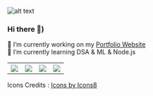 
![alt text](https://res.cloudinary.com/dnv3ztqf1/image/upload/v1595618351/for%20github%20profile/Aakash_yadav_ohc5dg.gif)
### Hi there 👋)
🔭 I’m currently working on my [Portfolio Website ](https://aakashcode12.github.io/My-Portfolio/)<br>
🌱 I’m currently learning DSA & ML & Node.js<br>

<table >
  <tr>
    <th>
<a href="https://www.hackerrank.com/AakashCode12" title="Redirect to homepage">
    <img src="https://img.icons8.com/windows/32/000000/hackerrank.png"/></a>
</th>
    <th>
<a href="https://twitter.com/Aakashv0007" title="Redirect to homepage">
    <img src="https://img.icons8.com/doodle/32/000000/twitter--v1.png"/></a>
</th>
    <th>
<a href="https://www.linkedin.com/in/aakash-yadav-a30627190/" title="Redirect to homepage">
<img src="https://img.icons8.com/doodle/32/000000/linkedin--v2.png"/></a>
</th>
  <th>
  <a href="https://www.instagram.com/aakash_igram/" title="Redirect to homepage">
  <img src="https://img.icons8.com/doodle/48/000000/instagram-new.png"/></a>
  </th>    
  </tr> 
</table>
Icons Credits : <a href="https://icons8.com/icon/5eT5OnLluNOx/instagram">Icons by Icons8</a>
<!--
**AakashCode12/AakashCode12** is a ✨ _special_ ✨ repository because its `README.md` (this file) appears on your GitHub profile.

Here are some ideas to get you started:

- 🔭 I’m currently working on ...
- 🌱 I’m currently learning ...
- 👯 I’m looking to collaborate on ...
- 🤔 I’m looking for help with ...
- 💬 Ask me about ...
- 📫 How to reach me: ...
- 😄 Pronouns: ...
- ⚡ Fun fact: ...
-->

